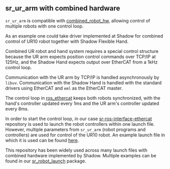 ## sr_ur_arm with combined hardware

`sr_ur_arm` is compatible with [combined_robot_hw](http://wiki.ros.org/combined_robot_hw), allowing control of multiple robots with one control loop.

As an example one could take driver implemented at Shadow for combined control of UR10 robot together with Shadow Flexible Hand.

Combined UR robot and hand system requires a special control structure because the UR arm expects position control commands over TCP/IP at 125Hz, and the Shadow Hand expects output over EtherCAT from a 1kHz control loop.

Communication with the UR arm by TCP/IP is handled asynchronously by `libuv`. Communication with the Shadow Hand is handled with the standard drivers using EtherCAT and `eml` as the EtherCAT master.

The control loop in [ros_ethercat](https://github.com/shadow-robot/ros_ethercat) keeps both robots synchronized, with the hand's controller updated every 1ms and the UR arm's controller updated every 8ms.

In order to start the control loop, in our case [sr-ros-interface-ethercat](https://github.com/shadow-robot/sr-ros-interface-ethercat) repository is used to launch the robot controllers within one launch file. However, multiple parameters from `sr_ur_arm` (robot programs and controllers) are used for control of the UR10 robot. An example launch file in which it is used can be found [here](https://github.com/shadow-robot/sr_interface/blob/kinetic-devel/sr_robot_launch/launch/sr_ur_arm_hand.launch).

This repository has been widely used across many launch files with combined hardware implemented by Shadow. Multiple examples can be found in our [sr_robot_launch](https://github.com/shadow-robot/sr_interface/tree/kinetic-devel/sr_robot_launch) package.